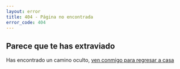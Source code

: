 ```yaml
---
layout: error
title: 404 - Página no encontrada
error_code: 404
---
```

## Parece que te has extraviado

Has encontrado un camino oculto, [ven conmigo para regresar a casa](./)
